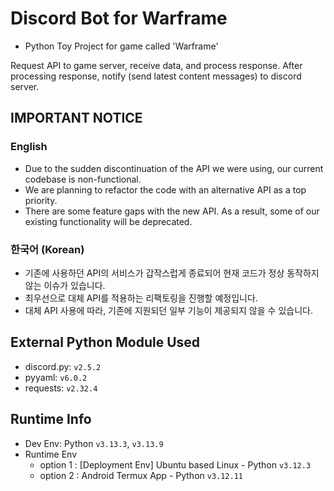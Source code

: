 # Discord Bot for Warframe

- Python Toy Project for game called 'Warframe'

Request API to game server, receive data, and process response.
After processing response, notify (send latest content messages) to discord server.

## IMPORTANT NOTICE

### English

- Due to the sudden discontinuation of the API we were using, our current codebase is non-functional.
- We are planning to refactor the code with an alternative API as a top priority.
- There are some feature gaps with the new API. As a result, some of our existing functionality will be deprecated.

### 한국어 (Korean)

- 기존에 사용하던 API의 서비스가 갑작스럽게 종료되어 현재 코드가 정상 동작하지 않는 이슈가 있습니다.
- 최우선으로 대체 API를 적용하는 리팩토링을 진행할 예정입니다.
- 대체 API 사용에 따라, 기존에 지원되던 일부 기능이 제공되지 않을 수 있습니다.

## External Python Module Used

- discord.py: `v2.5.2`
- pyyaml: `v6.0.2`
- requests: `v2.32.4`

## Runtime Info

- Dev Env: Python `v3.13.3`, `v3.13.9`
- Runtime Env
    - option 1 : [Deployment Env] Ubuntu based Linux - Python `v3.12.3`
    - option 2 : Android Termux App - Python `v3.12.11`
